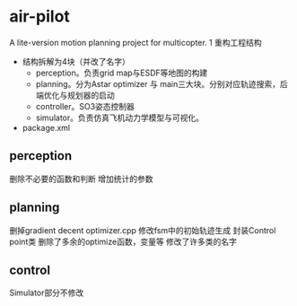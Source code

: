 # air-pilot
A lite-version motion planning project for multicopter.
1 重构工程结构
  - 结构拆解为4块（并改了名字）
    - perception。负责grid map与ESDF等地图的构建
    - planning。分为Astar optimizer 与 main三大块。分别对应轨迹搜索，后端优化与规划器的启动
    - controller。SO3姿态控制器
    - simulator。负责仿真飞机动力学模型与可视化。
- package.xml

## perception
删除不必要的函数和判断
增加统计的参数

## planning
删掉gradient decent optimizer.cpp
修改fsm中的初始轨迹生成
封装Control point类
删除了多余的optimize函数，变量等
修改了许多类的名字
## control 

Simulator部分不修改